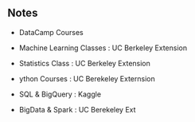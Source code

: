 ## Notes 
* DataCamp Courses

* Machine Learning Classes : UC Berkeley Extension

* Statistics Class : UC Berkeley Extension

* ython Courses : UC Berekeley Externsion

* SQL & BigQuery : Kaggle 

* BigData & Spark : UC Berekeley Ext
